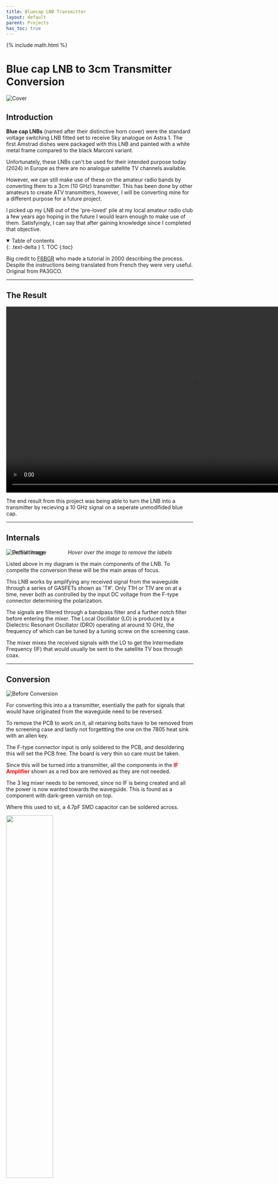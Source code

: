 ```yaml
---
title: Bluecap LNB Transmitter
layout: default
parent: Projects
has_toc: true
---
```


{% include math.html %}

<style>
    .imageBox {
      position: relative;
      float: left;
    }
	
	.imageOverlay {
	  position: absolute;
      left: 0;
      top: 0;
      display: block;
	  float: left;
	}

    .imageBox .hoverImg {
      position: absolute;
      left: 0;
      top: 0;
      display: block;
    }

    .imageBox:hover .hoverImg {
      display: none;
    }
</style>

# **Blue cap LNB to 3cm Transmitter Conversion**

![Cover](media/bluecap_cover.jpeg)

## Introduction 

**Blue cap LNBs** (named after their distinctive horn cover) were the standard voltage switching LNB fitted set to receive Sky analogue on Astra 1. The first Amstrad dishes were packaged with this LNB and painted with a white metal frame compared to the black Marconi variant.

Unfortunately, these LNBs can't be used for their intended purpose today (2024) in Europe as there are no analogue satellite TV channels available.

However, we can still make use of these on the amateur radio bands by converting them to a 3cm (10 GHz) transmitter. This has been done by other amateurs to create ATV transmitters, however, I will be converting mine for a different purpose for a future project.

I picked up my LNB out of the 'pre-loved' pile at my local amateur radio club a few years ago hoping in the future I would learn enough to make use of them. Satisfyingly, I can say that after gaining knowledge since I completed that objective.

<details open markdown="block">
  <summary>
    Table of contents
  </summary>
  {: .text-delta }
1. TOC
{:toc}
</details>

Big credit to [F6BGR](https://f6bgr.wordpress.com/2015/07/29/tete-satellite-transformee-en-tx-10-ghz/) who made a tutorial in 2000 describing the process. Despite the instructions being translated from French they were very useful. Original from PA3GCO.

<hr>

## The Result

<video src="media/bluecap_demo.mp4" height="500" controls></video>

The end result from this project was being able to turn the LNB into a transmitter by recieving a 10 GHz signal on a seperate unmodifided blue cap.

<hr>

## Internals

<div class="imageBox">
    <div class="imageInn">
        <img src="media/bluecap_pcb.png"  alt="Default Image">
    </div>
    <div class="hoverImg">
		<img src="media/bluecap_pcb_overlay.png" alt="Profile Image">
    </div>
</div>
<center><i>Hover over the image to remove the labels</i></center>

Listed above in my diagram is the main components of the LNB. To compelte the conversion these will be the main areas of focus.

This LNB works by amplifying any received signal from the waveguide through a series of GASFETs shown as 'T#'. Only T1H or T1V are on at a time, never both as controlled by the input DC voltage from the F-type connector determining the polarization.

The signals are filtered through a bandpass filter and a further notch filter before entering the mixer. The Local Oscillator (LO) is produced by a Dielectric Resonant Oscillator (DRO) operating at around 10 GHz, the frequency of which can be tuned by a tuning screw on the screening case.

The mixer mixes the received signals with the LO to get the Intermediate Frequency (IF) that would usually be sent to the satellite TV box through coax.

<hr>

## Conversion

![Before Conversion](media/bluecap_before_coversion.jpeg)

For converting this into a a transmitter, esentially the path for signals that would have originated from the waveguide need to be reversed.

To remove the PCB to work on it, all retaining bolts have to be removed from the screening case and lastly not forgettting the one on the 7805 heat sink with an allen key.

The F-type connector input is only soldered to the PCB, and desoldering this will set the PCB free. The board is very thin so care must be taken.

Since this will be turned into a transmitter, all the components in the <span style="color:red">**IF Amplifier**</span> shown as a red box are removed as they are not needed.

The 3 leg mixer needs to be removed, since no IF is being created and all the power is now wanted towards the waveguide. This is found as a component with dark-green varnish on top.

Where this used to sit, a 4.7pF SMD capacitor can be soldered across.

<img src="media/bluecap_mixer.jpg" width="50%">

The notch filter also needs removing and the bandpass filter bridging. I used a scalpel to remove traces and for the bandpass filter solder copper tape or a wire across the whole filter.

<img src="media/bluecap_notch.jpg" width="50%">

GASFETs T1H/V, T2 and T3 all have coloured dots on top to identify what they are. Once noted their position they can be removed and stored safely.

<u><b>Positions for my set:</b></u>

<ul>
  <li><span style="color:white"><b>White</b></span> - T1H/V</li>
  <li><span style="color:red"><b>Red</b></span> - T2</li>
  <li><mark><span style="color:black"><b>Black</b></span></mark> - T3</li>
</ul>

<img src="media/bluecap_gasfet.jpg" width="50%">

*Note that this GASFET has its orientation modified which will be explained*

The ordering of these GASFETs need to be reversed, and each fliped 180 degrees - see that on the diagram below the gate direction is flipped (usually the gate can be identified as a shorter leg that has a 45 degree cut out of it).

<div class="imageBox">
    <div class="imageInn">
        <img src="media/bluecap_pcb.png"  alt="Default Image">
    </div>
    <div class="imageOverlay">
		<img src="media/bluecap_pcb_gasfet.png" alt="Profile Image">
    </div>
</div>

Of course replacing the position of the GASFETs, the biasing resistors and corresponding capacitors need to be swapped too in both their position and orientation (since gate and drain are swapped). Since T2 is only flipped its biasing circuit only needs to be flipped.

Doing this power going to the GASFETs needs to be swapped too - this is done by cutting and soldering new traces by the trimmers such that the supply and grounds are reversed.

<div class="imageBox">
    <div class="imageInn">
        <img src="media/bluecap_pcb.png"  alt="Default Image">
    </div>
    <div class="imageOverlay">
		<img src="media/bluecap_pcb_trimmer_locations.png" alt="Profile Image">
    </div>
</div>

Resistors marked are to remove the supply to T1V and the other to make space to solder swapping traces.

<img src="media/bluecap_trimmer_before.jpg" width="45%"> &nbsp; <img src="media/bluecap_trimmer_after.jpg" width="45%">

A microscope is definitely needed for this job! To swap traces, I cut out the existing ones and to make my own I took the smallest multicore wire I could find, unravelled it and used a single strand from the wire. I did not have any thin enough enammeled wire to cross over the top of my new trace so with the smallest I could find I jumped between SMD components with larger pads.

<img src="media/bluecap_trimmer1.jpg" width="45%"> &nbsp; <img src="media/bluecap_trimmer2.jpg" width="45%">

That is the modifications complete. Power levels will need to be fine tuned with the trimmers and the DRO set screw for precise frequency tuning.

To power my transmitter I soldered wires directly to the voltage regulator as I plan to only use CW for now.

Please note that the transmitter will not work unless the screening case is on (as shown in the picture) as the set screw needs to touch the DRO.

<img src="media/bluecap_assembled.jpeg" width="50%">

To test the transmitter, I used a unmodified LNB with a satfinder meter to see if any measurable power was being transmitted (as I do not have any microwave test equipment). As used in many famous experiments in the past, as screwdriver was used to get precise alignment of the two horns.

![Testing](media/bluecap_testing.jpeg)